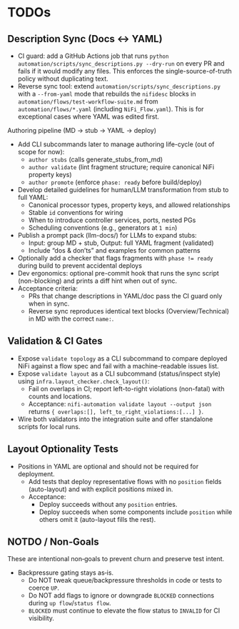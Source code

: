 # TODOs

## Description Sync (Docs ↔ YAML)

- CI guard: add a GitHub Actions job that runs `python automation/scripts/sync_descriptions.py --dry-run` on every PR and fails if it would modify any files. This enforces the single-source-of-truth policy without duplicating text.
- Reverse sync tool: extend `automation/scripts/sync_descriptions.py` with a `--from-yaml` mode that rebuilds the `nifidesc` blocks in `automation/flows/test-workflow-suite.md` from `automation/flows/*.yaml` (including `NiFi_Flow.yaml`). This is for exceptional cases where YAML was edited first.

Authoring pipeline (MD → stub → YAML → deploy)
- Add CLI subcommands later to manage authoring life-cycle (out of scope for now):
  - `author stubs` (calls generate_stubs_from_md)
  - `author validate` (lint fragment structure; require canonical NiFi property keys)
  - `author promote` (enforce `phase: ready` before build/deploy)
- Develop detailed guidelines for human/LLM transformation from stub to full YAML:
  - Canonical processor types, property keys, and allowed relationships
  - Stable `id` conventions for wiring
  - When to introduce controller services, ports, nested PGs
  - Scheduling conventions (e.g., generators at `1 min`)
- Publish a prompt pack (llm-docs/) for LLMs to expand stubs:
  - Input: group MD + stub, Output: full YAML fragment (validated)
  - Include “dos & don’ts” and examples for common patterns
- Optionally add a checker that flags fragments with `phase != ready` during build to prevent accidental deploys
- Dev ergonomics: optional pre-commit hook that runs the sync script (non-blocking) and prints a diff hint when out of sync.
- Acceptance criteria:
  - PRs that change descriptions in YAML/doc pass the CI guard only when in sync.
  - Reverse sync reproduces identical text blocks (Overview/Technical) in MD with the correct `name:`.

## Validation & CI Gates

- Expose `validate topology` as a CLI subcommand to compare deployed NiFi against a flow spec and fail with a machine-readable issues list.
- Expose `validate layout` as a CLI subcommand (status/inspect style) using `infra.layout_checker.check_layout()`:
  - Fail on overlaps in CI; report left-to-right violations (non-fatal) with counts and locations.
  - Acceptance: `nifi-automation validate layout --output json` returns `{ overlaps:[], left_to_right_violations:[...] }`.
- Wire both validators into the integration suite and offer standalone scripts for local runs.

## Layout Optionality Tests

- Positions in YAML are optional and should not be required for deployment.
  - Add tests that deploy representative flows with no `position` fields (auto-layout) and with explicit positions mixed in.
  - Acceptance:
    - Deploy succeeds without any `position` entries.
    - Deploy succeeds when some components include `position` while others omit it (auto-layout fills the rest).

## NOTDO / Non‑Goals

These are intentional non‑goals to prevent churn and preserve test intent.

- Backpressure gating stays as‑is.
  - Do NOT tweak queue/backpressure thresholds in code or tests to coerce `UP`.
  - Do NOT add flags to ignore or downgrade `BLOCKED` connections during `up flow`/`status flow`.
  - `BLOCKED` must continue to elevate the flow status to `INVALID` for CI visibility.
